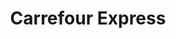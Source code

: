 ---
title: "Carrefour Express"
url: /ciudad-autonoma-de-buenos-aires/carrefour-express-rosario/
shop: Lebensmittel
---